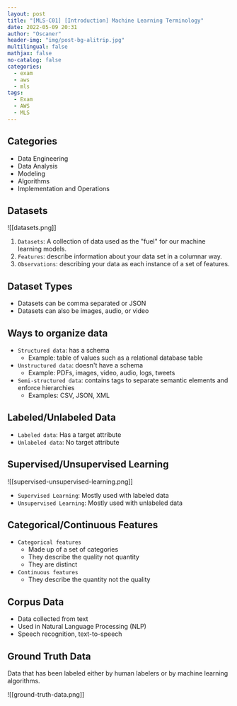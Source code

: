 ```yaml
---
layout: post
title: "[MLS-C01] [Introduction] Machine Learning Terminology"
date: 2022-05-09 20:31
author: "Oscaner"
header-img: "img/post-bg-alitrip.jpg"
multilingual: false
mathjax: false
no-catalog: false
categories:
  - exam
  - aws
  - mls
tags:
  - Exam
  - AWS
  - MLS
---
```


## Categories

- Data Engineering
- Data Analysis
- Modeling
- Algorithms
- Implementation and Operations

## Datasets

![[datasets.png]]

1. `Datasets`: A collection of data used as the "fuel" for our machine learning models.
2. `Features`: describe information about your data set in a columnar way.
3. `Observations`: describing your data as each instance of a set of features.

## Dataset Types

- Datasets can be comma separated or JSON
- Datasets can also be images, audio, or video

## Ways to organize data

- `Structured data`: has a schema
    - Example: table of values such as a relational database table
- `Unstructured data`: doesn't have a schema
    - Example: PDFs, images, video, audio, logs, tweets
- `Semi-structured data`: contains tags to separate semantic elements and enforce hierarchies
    - Examples: CSV, JSON, XML

## Labeled/Unlabeled Data

- `Labeled data`: Has a target attribute
- `Unlabeled data`: No target attribute

## Supervised/Unsupervised Learning

![[supervised-unsupervised-learning.png]]

- `Supervised Learning`: Mostly used with labeled data
- `Unsupervised Learning`: Mostly used with unlabeled data

## Categorical/Continuous Features

- `Categorical features`
    - Made up of a set of categories
    - They describe the quality not quantity
    - They are distinct
- `Continuous features`
    - They describe the quantity not the quality

## Corpus Data

- Data collected from text
- Used in Natural Language Processing (NLP)
- Speech recognition, text-to-speech

## Ground Truth Data

Data that has been labeled either by human labelers or by machine learning algorithms.

![[ground-truth-data.png]]
